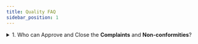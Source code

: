 ```yaml
---
title: Quality FAQ 
sidebar_position: 1
---
```


<details>

  <summary>1. Who can Approve and Close the <b>Complaints</b> and <b>Non-conformities</b>?</summary>
  
Complaints and Non-conformities can only be Approved and Closed by:
- Responsible person: in this field, it is possible to enter the coded Employee, who must have an associated Arm user;
- Responsible function: it is possible to enable an entire business function for modification; in this case, you must open the form in the business function and enter, in the grid below, the Employees to be enabled for each selected business function.

</details>